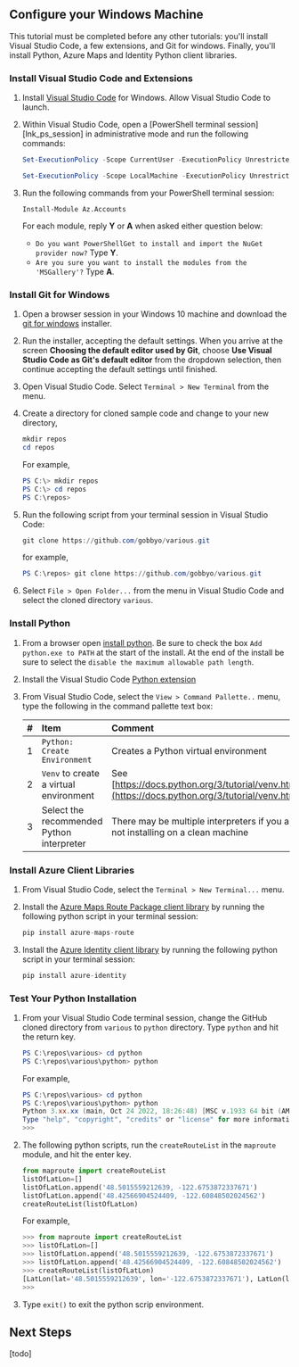 ## Configure your Windows Machine

This tutorial must be completed before any other tutorials: you'll install Visual Studio Code, a few extensions, and Git for windows. Finally, you'll install Python, Azure Maps and Identity Python client libraries.

### Install Visual Studio Code and Extensions

1. Install [Visual Studio Code](https://code.visualstudio.com/Download) for Windows. Allow Visual Studio Code to launch.
1. Within Visual Studio Code, open a [PowerShell terminal session][lnk_ps_session] in administrative mode and run the following commands:

    ```powershell
    Set-ExecutionPolicy -Scope CurrentUser -ExecutionPolicy Unrestricted -Force
    
    Set-ExecutionPolicy -Scope LocalMachine -ExecutionPolicy Unrestricted -Force
    ```

1. Run the following commands from your PowerShell terminal session:

    ```azurepowershell
    Install-Module Az.Accounts
    ```

    For each module, reply **Y** or **A** when asked either question below:
    - `Do you want PowerShellGet to install and import the NuGet provider now?` Type **Y**.
    - `Are you sure you want to install the modules from the 'MSGallery'?` Type **A**.

### Install Git for Windows

1. Open a browser session in your Windows 10 machine and download the [git for windows](https://git-scm.com/download/win) installer.
1. Run the installer, accepting the default settings. When you arrive at the screen **Choosing the default editor used by Git**, choose **Use Visual Studio Code as Git's default editor** from the dropdown selection, then continue accepting the default settings until finished.
1. Open Visual Studio Code. Select `Terminal > New Terminal` from the menu.
1. Create a directory for cloned sample code and change to your new directory,

    ```powershell
    mkdir repos
    cd repos
    ```

    For example,

    ```powershell
    PS C:\> mkdir repos
    PS C:\> cd repos
    PS C:\repos>
    ```

1. Run the following script from your terminal session in Visual Studio Code:

    ```powershell
    git clone https://github.com/gobbyo/various.git
    ```

    for example,

    ```powershell
    PS C:\repos> git clone https://github.com/gobbyo/various.git
    ```

1. Select `File > Open Folder...` from the menu in Visual Studio Code and select the cloned directory `various`.

### Install Python

1. From a browser open [install python](https://www.python.org/downloads/). Be sure to check the box `Add python.exe to PATH` at the start of the install.  At the end of the install be sure to select the `disable the maximum allowable path length`.
1. Install the Visual Studio Code [Python extension](https://marketplace.visualstudio.com/items?itemName=ms-python.python)
1. From Visual Studio Code, select the `View > Command Pallette..` menu, type the following in the command pallette text box:

    |#  |Item  | Comment   |
    |:--------|:---------|:---------|
    |1     | `Python: Create Environment` | Creates a Python virtual environment  |
    |2     | `Venv` to create a virtual environment | See [https://docs.python.org/3/tutorial/venv.html](https://docs.python.org/3/tutorial/venv.html) |
    |3     |  Select the recommended Python interpreter | There may be multiple interpreters if you are not installing on a clean machine |

### Install Azure Client Libraries

1. From Visual Studio Code, select the `Terminal > New Terminal...` menu.
1. Install the [Azure Maps Route Package client library](https://learn.microsoft.com/en-us/python/api/overview/azure/maps-route-readme?view=azure-python-preview) by running the following python script in your terminal session:

    ```python
    pip install azure-maps-route
    ```

1. Install the [Azure Identity client library](https://learn.microsoft.com/en-us/python/api/overview/azure/identity-readme?view=azure-python) by running the following python script in your terminal session:

    ```python
    pip install azure-identity
    ```

### Test Your Python Installation

1. From your Visual Studio Code terminal session, change the GitHub cloned directory from `various` to `python` directory. Type `python` and hit the return key.

    ```powershell
    PS C:\repos\various> cd python
    PS C:\repos\various\python> python
    ```

    For example,

    ```powershell
    PS C:\repos\various> cd python
    PS C:\repos\various\python> python
    Python 3.xx.xx (main, Oct 24 2022, 18:26:48) [MSC v.1933 64 bit (AMD64)] on win32       
    Type "help", "copyright", "credits" or "license" for more information.
    >>>
    ```

1. The following python scripts, run the `createRouteList` in the `maproute` module, and hit the enter key.

    ```python
    from maproute import createRouteList
    listOfLatLon=[]
    listOfLatLon.append('48.5015559212639, -122.6753872337671')
    listOfLatLon.append('48.42566904524409, -122.60848502024562')
    createRouteList(listOfLatLon)
    ```

    For example,

    ```python
    >>> from maproute import createRouteList
    >>> listOfLatLon=[]
    >>> listOfLatLon.append('48.5015559212639, -122.6753872337671')
    >>> listOfLatLon.append('48.42566904524409, -122.60848502024562')       
    >>> createRouteList(listOfLatLon)
    [LatLon(lat='48.5015559212639', lon='-122.6753872337671'), LatLon(lat='48.42566904524409', lon='-122.60848502024562')]
    >>>
    ```

1. Type `exit()` to exit the python scrip environment.

## Next Steps

[todo]
